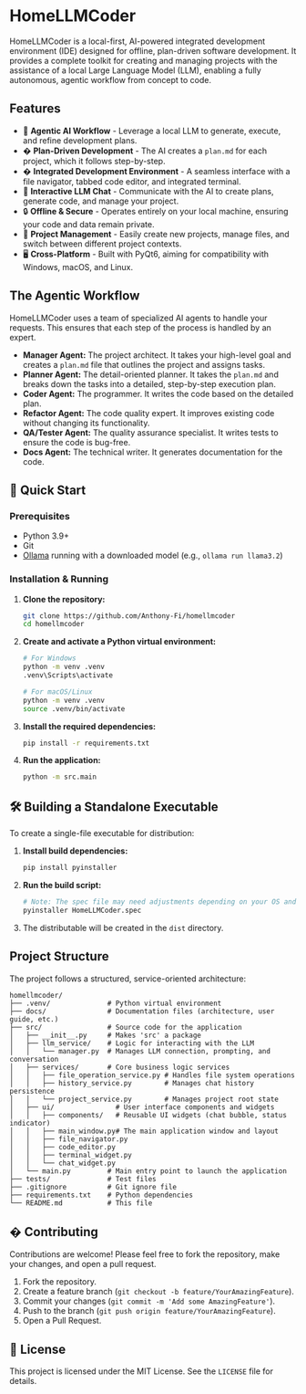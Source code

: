# HomeLLMCoder

HomeLLMCoder is a local-first, AI-powered integrated development environment (IDE) designed for offline, plan-driven software development. It provides a complete toolkit for creating and managing projects with the assistance of a local Large Language Model (LLM), enabling a fully autonomous, agentic workflow from concept to code.

## Features

- 🤖 **Agentic AI Workflow** - Leverage a local LLM to generate, execute, and refine development plans.
- � **Plan-Driven Development** - The AI creates a `plan.md` for each project, which it follows step-by-step.
- �️ **Integrated Development Environment** - A seamless interface with a file navigator, tabbed code editor, and integrated terminal.
- 💬 **Interactive LLM Chat** - Communicate with the AI to create plans, generate code, and manage your project.
- 🔒 **Offline & Secure** - Operates entirely on your local machine, ensuring your code and data remain private.
- 📂 **Project Management** - Easily create new projects, manage files, and switch between different project contexts.
- 🖥️ **Cross-Platform** - Built with PyQt6, aiming for compatibility with Windows, macOS, and Linux.

## The Agentic Workflow

HomeLLMCoder uses a team of specialized AI agents to handle your requests. This ensures that each step of the process is handled by an expert.

- **Manager Agent:** The project architect. It takes your high-level goal and creates a `plan.md` file that outlines the project and assigns tasks.
- **Planner Agent:** The detail-oriented planner. It takes the `plan.md` and breaks down the tasks into a detailed, step-by-step execution plan.
- **Coder Agent:** The programmer. It writes the code based on the detailed plan.
- **Refactor Agent:** The code quality expert. It improves existing code without changing its functionality.
- **QA/Tester Agent:** The quality assurance specialist. It writes tests to ensure the code is bug-free.
- **Docs Agent:** The technical writer. It generates documentation for the code.

## 🚀 Quick Start

### Prerequisites
- Python 3.9+
- Git
- [Ollama](https://ollama.com/) running with a downloaded model (e.g., `ollama run llama3.2`)

### Installation & Running

1.  **Clone the repository:**
    ```bash
    git clone https://github.com/Anthony-Fi/homellmcoder
    cd homellmcoder
    ```

2.  **Create and activate a Python virtual environment:**
    ```bash
    # For Windows
    python -m venv .venv
    .venv\Scripts\activate

    # For macOS/Linux
    python -m venv .venv
    source .venv/bin/activate
    ```

3.  **Install the required dependencies:**
    ```bash
    pip install -r requirements.txt
    ```

4.  **Run the application:**
    ```bash
    python -m src.main
    ```

## 🛠 Building a Standalone Executable

To create a single-file executable for distribution:

1.  **Install build dependencies:**
    ```bash
    pip install pyinstaller
    ```

2.  **Run the build script:**
    ```bash
    # Note: The spec file may need adjustments depending on your OS and dependencies.
    pyinstaller HomeLLMCoder.spec
    ```

3.  The distributable will be created in the `dist` directory.

## Project Structure

The project follows a structured, service-oriented architecture:

```
homellmcoder/
├── .venv/              # Python virtual environment
├── docs/               # Documentation files (architecture, user guide, etc.)
├── src/                # Source code for the application
│   ├── __init__.py     # Makes 'src' a package
│   ├── llm_service/    # Logic for interacting with the LLM
│   │   └── manager.py  # Manages LLM connection, prompting, and conversation
│   ├── services/       # Core business logic services
│   │   ├── file_operation_service.py # Handles file system operations
│   │   ├── history_service.py        # Manages chat history persistence
│   │   └── project_service.py        # Manages project root state
│   ├── ui/               # User interface components and widgets
│   │   ├── components/   # Reusable UI widgets (chat bubble, status indicator)
│   │   ├── main_window.py# The main application window and layout
│   │   ├── file_navigator.py
│   │   ├── code_editor.py
│   │   ├── terminal_widget.py
│   │   └── chat_widget.py
│   └── main.py         # Main entry point to launch the application
├── tests/              # Test files
├── .gitignore          # Git ignore file
├── requirements.txt    # Python dependencies
└── README.md           # This file
```

## � Contributing

Contributions are welcome! Please feel free to fork the repository, make your changes, and open a pull request.

1.  Fork the repository.
2.  Create a feature branch (`git checkout -b feature/YourAmazingFeature`).
3.  Commit your changes (`git commit -m 'Add some AmazingFeature'`).
4.  Push to the branch (`git push origin feature/YourAmazingFeature`).
5.  Open a Pull Request.

## 📄 License

This project is licensed under the MIT License. See the `LICENSE` file for details.
